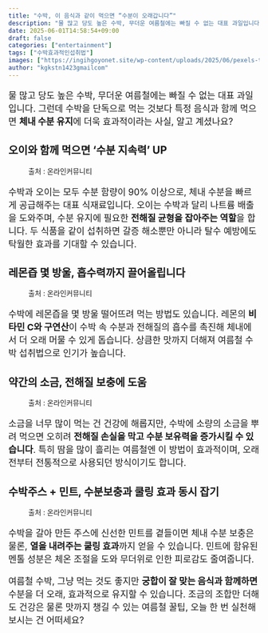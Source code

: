 ```yaml
---
title: "수박, 이 음식과 같이 먹으면 “수분이 오래갑니다”"
description: "물 많고 당도 높은 수박, 무더운 여름철에는 빠질 수 없는 대표 과일입니다. 그런데 수박을 단독으로 먹는 것보다 특정 음식과 함께 먹으면 체내 수분 유지에 더욱 효과적이라는 사실, 알고 계셨나요?"
date: 2025-06-01T14:58:54+09:00
draft: false
categories: ["entertainment"]
tags: ["수박효과적인섭취법"]
images: ["https://ingihgoyonet.site/wp-content/uploads/2025/06/pexels-timur-weber-8679633-1-683x1024.jpg", "https://ingihgoyonet.site/wp-content/uploads/2025/06/pexels-trina-snow-388014-1043396-1024x1024.jpg", "https://ingihgoyonet.site/wp-content/uploads/2025/06/pexels-castorlystock-3693297-1024x683.jpg", "https://ingihgoyonet.site/wp-content/uploads/2025/06/pexels-brunoscramgnon-1337825-1-678x1024.jpg"]
author: "kgkstn1423gmailcom"
---
```


<p style="font-size:18px">물 많고 당도 높은 수박, 무더운 여름철에는 빠질 수 없는 대표 과일입니다. 그런데 수박을 단독으로 먹는 것보다 특정 음식과 함께 먹으면 <strong>체내 수분 유지</strong>에 더욱 효과적이라는 사실, 알고 계셨나요?</p> <h2 >오이와 함께 먹으면 ‘수분 지속력’ UP</h2> <figure ><img src="https://ingihgoyonet.site/wp-content/uploads/2025/06/pexels-timur-weber-8679633-1-683x1024.jpg" alt="" /><figcaption >출처 : 온라인커뮤니티</figcaption></figure> <p style="font-size:18px">수박과 오이는 모두 수분 함량이 90% 이상으로, 체내 수분을 빠르게 공급해주는 대표 식재료입니다. 오이는 수박과 달리 나트륨 배출을 도와주며, 수분 유지에 필요한 <strong>전해질 균형을 잡아주는 역할</strong>을 합니다. 두 식품을 같이 섭취하면 갈증 해소뿐만 아니라 탈수 예방에도 탁월한 효과를 기대할 수 있습니다.</p> <h2 >레몬즙 몇 방울, 흡수력까지 끌어올립니다</h2> <figure ><img src="https://ingihgoyonet.site/wp-content/uploads/2025/06/pexels-trina-snow-388014-1043396-1024x1024.jpg" alt="" style="aspect-ratio:16/9;object-fit:cover"/><figcaption >출처 : 온라인커뮤니티</figcaption></figure> <p style="font-size:18px">수박에 레몬즙을 몇 방울 떨어뜨려 먹는 방법도 있습니다. 레몬의 <strong>비타민 C와 구연산</strong>이 수박 속 수분과 전해질의 흡수를 촉진해 체내에서 더 오래 머물 수 있게 돕습니다. 상큼한 맛까지 더해져 여름철 수박 섭취법으로 인기가 높습니다.</p> <h2 >약간의 소금, 전해질 보충에 도움</h2> <figure ><img src="https://ingihgoyonet.site/wp-content/uploads/2025/06/pexels-castorlystock-3693297-1024x683.jpg" alt="" style="aspect-ratio:16/9;object-fit:cover"/><figcaption >출처 : 온라인커뮤니티</figcaption></figure> <p style="font-size:18px">소금을 너무 많이 먹는 건 건강에 해롭지만, 수박에 소량의 소금을 뿌려 먹으면 오히려 <strong>전해질 손실을 막고 수분 보유력을 증가시킬 수 있습니다</strong>. 특히 땀을 많이 흘리는 여름철엔 이 방법이 효과적이며, 오래전부터 전통적으로 사용되던 방식이기도 합니다.</p> <h2 >수박주스 + 민트, 수분보충과 쿨링 효과 동시 잡기</h2> <figure ><img src="https://ingihgoyonet.site/wp-content/uploads/2025/06/pexels-brunoscramgnon-1337825-1-678x1024.jpg" alt="" style="aspect-ratio:16/9;object-fit:cover"/><figcaption >출처 : 온라인커뮤니티</figcaption></figure> <p style="font-size:18px">수박을 갈아 만든 주스에 신선한 민트를 곁들이면 체내 수분 보충은 물론, <strong>열을 내려주는 쿨링 효과</strong>까지 얻을 수 있습니다. 민트에 함유된 멘톨 성분은 체온 조절을 도와 무더위로 인한 피로감도 줄여줍니다.</p> <p style="font-size:18px">여름철 수박, 그냥 먹는 것도 좋지만 <strong>궁합이 잘 맞는 음식과 함께하면</strong> 수분을 더 오래, 효과적으로 유지할 수 있습니다. 조금의 조합만 더해도 건강은 물론 맛까지 챙길 수 있는 여름철 꿀팁, 오늘 한 번 실천해보시는 건 어떠세요?</p>